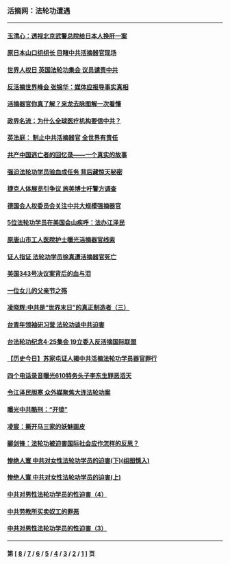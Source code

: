 ### 活摘网：法轮功遭遇
---
#### [玉清心：透视北京武警总院给日本人换肝一案](../../pages/nf5881/n13771978.md?09040430) 
#### [原日本山口组组长 目睹中共活摘器官现场](../../pages/nf5881/n13767360.md?09040430) 
#### [世界人权日 英国法轮功集会 议员谴责中共](../../pages/nf5881/n13431763.md?09040430) 
#### [反活摘世界峰会 张锦华：媒体应报导事实真相](../../pages/nf5881/n13278502.md?09040430) 
#### [活摘器官你真了解？来龙去脉图解一次看懂](../../pages/nf5881/n13013820.md?09040430) 
#### [政界名流：为什么全球医疗机构要信中共？](../../pages/nf5881/n11945479.md?09040430) 
#### [英法庭： 制止中共活摘器官 全世界有责任](../../pages/nf5881/n11330691.md?09040430) 
#### [共产中国逃亡者的回忆录——一个真实的故事](../../pages/nf5881/n10918649.md?09040430) 
#### [强迫法轮功学员验血成任务 背后藏惊天秘密](../../pages/nf5881/n4252384.md?09040430) 
#### [捷克人体展览引争议 旅美博士吁警方调查](../../pages/nf5881/n9429187.md?09040430) 
#### [德国会人权委员会关注中共大规模强摘器官](../../pages/nf5881/n8418950.md?09040430) 
#### [5位法轮功学员在美国会山疾呼：法办江泽民](../../pages/nf5881/n8101519.md?09040430) 
#### [原唐山市工人医院护士曝光活摘器官线索](../../pages/nf5881/n8076384.md?09040430) 
#### [证人指证 法轮功学员徐真遭活摘器官死亡](../../pages/nf5881/n8042467.md?09040430) 
#### [美国343号决议案背后的血与泪](../../pages/nf5881/n8020684.md?09040430) 
#### [一位女儿的父亲节之殇](../../pages/nf5881/n8014122.md?09040430) 
#### [凌晓辉:中共是“世界末日”的真正制造者（三）](../../pages/nf5881/n4210333.md?09040430) 
#### [台青年领袖研习营 法轮功谈中共迫害](../../pages/nf5881/n4141857.md?09040430) 
#### [台法轮功纪念4‧25集会 19立委入反活摘国际联盟](../../pages/nf5881/n4141821.md?09040430) 
#### [【历史今日】苏家屯证人揭中共活摘法轮功学员器官罪行](../../pages/nf5881/n4135912.md?09040430) 
#### [四个电话录音曝光610特务头子李东生罪恶滔天](../../pages/nf5881/n4040060.md?09040430) 
#### [令江泽民胆寒 众外媒聚焦大连法轮功案](../../pages/nf5881/n3932671.md?09040430) 
#### [曝光中共酷刑：“开锁”](../../pages/nf5881/n3889373.md?09040430) 
#### [凌宸：撕开马三家的妖魅画皮](../../pages/nf5881/n3849369.md?09040430) 
#### [郦剑锋：法轮功被迫害国际社会应作怎样的反思？](../../pages/nf5881/n3824560.md?09040430) 
#### [惨绝人寰 中共对女性法轮功学员的迫害(下)(组图慎入)](../../pages/nf5881/n3816285.md?09040430) 
#### [惨绝人寰 中共对女性法轮功学员的迫害(上)](../../pages/nf5881/n3815374.md?09040430) 
#### [中共对男性法轮功学员的性迫害（4）](../../pages/nf5881/n3769144.md?09040430) 
#### [中共劳教所买卖奴工的罪恶](../../pages/nf5881/n3769378.md?09040430) 
#### [中共对男性法轮功学员的性迫害（3）](../../pages/nf5881/n3768231.md?09040430) 

---
#### 第 [ [8](./8.md?09040430) / [7](./7.md?09040430) / [6](./6.md?09040430) / [5](./5.md?09040430) / [4](./4.md?09040430) / [3](./3.md?09040430) / [2](./2.md?09040430) / [1](./1.md?09040430) ] 页

